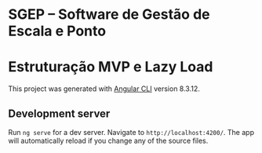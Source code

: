 # SGEP – Software de Gestão de Escala e Ponto 

# Estruturação MVP e Lazy Load

This project was generated with [Angular CLI](https://github.com/angular/angular-cli) version 8.3.12.

## Development server

Run `ng serve` for a dev server. Navigate to `http://localhost:4200/`. The app will automatically reload if you change any of the source files.


